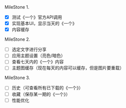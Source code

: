MileStone 1.

- [x] 测试《一个》官方API调用
- [x] 实现基本UI，显示当天的《一个》
- [x] 内容缓存

MileStone 2.

- [ ] 选定文字进行分享
- [ ] 应用主题设置（亮色/暗色）
- [ ] 查看七天内的《一个》内容
- [ ] 主题图缓存（现在每天的内容可以缓存，但是图片要重载）

MileStone 3.

- [ ] 历史（可查看所有已下载的《一个》）
- [ ] 收藏（保存某一期的《一个》）
- [ ] 性能优化

